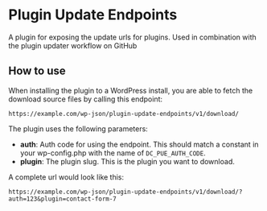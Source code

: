 # Plugin Update Endpoints

A plugin for exposing the update urls for plugins. Used in combination with the plugin updater workflow on GitHub

## How to use

When installing the plugin to a WordPress install, you are able to fetch the download source files by calling this endpoint:

`https://example.com/wp-json/plugin-update-endpoints/v1/download/`

The plugin uses the following parameters:

-   **auth**: Auth code for using the endpoint. This should match a constant in your wp-config.php with the name of `DC_PUE_AUTH_CODE`.
-   **plugin**: The plugin slug. This is the plugin you want to download.

A complete url would look like this:

`https://example.com/wp-json/plugin-update-endpoints/v1/download/?auth=123&plugin=contact-form-7`
